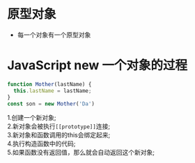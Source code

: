 # 原型对象

- 每一个对象有一个原型对象

# JavaScript new 一个对象的过程
```JavaScript
function Mother(lastName) {
  this.lastName = lastName;
}
const son = new Mother('Da')
```
1.创建一个新对象;  
2.新对象会被执行`[[prototype]]`连接;  
3.新对象和函数调用的this会绑定起来;  
4.执行构造函数中的代码;  
5.如果函数没有返回值，那么就会自动返回这个新对象;  
